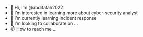 - 👋 Hi, I’m @abdifatah2022
- 👀 I’m interested in learning more about cyber-security analyst 
- 🌱 I’m currently learning Incident response 
- 💞️ I’m looking to collaborate on ...
- 📫 How to reach me ...

<!---
abdifatah2022/abdifatah2022 is a ✨ special ✨ repository because its `README.md` (this file) appears on your GitHub profile.
You can click the Preview link to take a look at your changes.
--->
